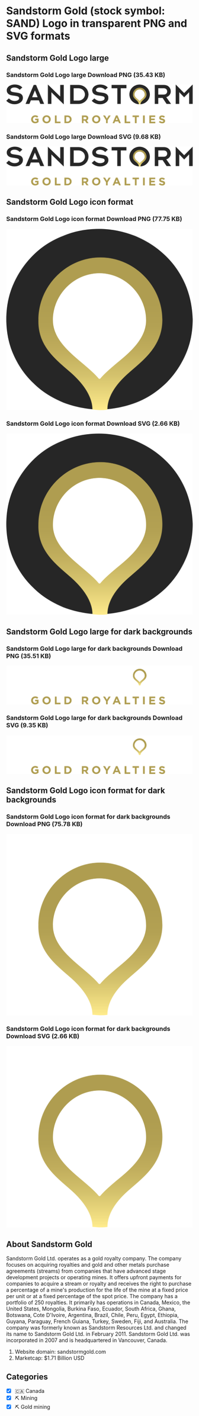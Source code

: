# Sandstorm Gold (stock symbol: SAND) Logo in transparent PNG and SVG formats

## Sandstorm Gold Logo large

### Sandstorm Gold Logo large Download PNG (35.43 KB)

![Sandstorm Gold Logo large Download PNG (35.43 KB)](/img/orig/SAND_BIG-6feac94c.png)

### Sandstorm Gold Logo large Download SVG (9.68 KB)

![Sandstorm Gold Logo large Download SVG (9.68 KB)](/img/orig/SAND_BIG-907f5fbc.svg)

## Sandstorm Gold Logo icon format

### Sandstorm Gold Logo icon format Download PNG (77.75 KB)

![Sandstorm Gold Logo icon format Download PNG (77.75 KB)](/img/orig/SAND-ed0bf4a8.png)

### Sandstorm Gold Logo icon format Download SVG (2.66 KB)

![Sandstorm Gold Logo icon format Download SVG (2.66 KB)](/img/orig/SAND-bd7e0dd9.svg)

## Sandstorm Gold Logo large for dark backgrounds

### Sandstorm Gold Logo large for dark backgrounds Download PNG (35.51 KB)

![Sandstorm Gold Logo large for dark backgrounds Download PNG (35.51 KB)](/img/orig/SAND_BIG.D-634ab309.png)

### Sandstorm Gold Logo large for dark backgrounds Download SVG (9.35 KB)

![Sandstorm Gold Logo large for dark backgrounds Download SVG (9.35 KB)](/img/orig/SAND_BIG.D-4e805798.svg)

## Sandstorm Gold Logo icon format for dark backgrounds

### Sandstorm Gold Logo icon format for dark backgrounds Download PNG (75.78 KB)

![Sandstorm Gold Logo icon format for dark backgrounds Download PNG (75.78 KB)](/img/orig/SAND.D-51ba8fde.png)

### Sandstorm Gold Logo icon format for dark backgrounds Download SVG (2.66 KB)

![Sandstorm Gold Logo icon format for dark backgrounds Download SVG (2.66 KB)](/img/orig/SAND.D-4835a0db.svg)

## About Sandstorm Gold

Sandstorm Gold Ltd. operates as a gold royalty company. The company focuses on acquiring royalties and gold and other metals purchase agreements (streams) from companies that have advanced stage development projects or operating mines. It offers upfront payments for companies to acquire a stream or royalty and receives the right to purchase a percentage of a mine's production for the life of the mine at a fixed price per unit or at a fixed percentage of the spot price. The company has a portfolio of 250 royalties. It primarily has operations in Canada, Mexico, the United States, Mongolia, Burkina Faso, Ecuador, South Africa, Ghana, Botswana, Cote D'Ivoire, Argentina, Brazil, Chile, Peru, Egypt, Ethiopia, Guyana, Paraguay, French Guiana, Turkey, Sweden, Fiji, and Australia. The company was formerly known as Sandstorm Resources Ltd. and changed its name to Sandstorm Gold Ltd. in February 2011. Sandstorm Gold Ltd. was incorporated in 2007 and is headquartered in Vancouver, Canada.

1. Website domain: sandstormgold.com
2. Marketcap: $1.71 Billion USD


## Categories
- [x] 🇨🇦 Canada
- [x] ⛏️ Mining
- [x] ⛏️ Gold mining
